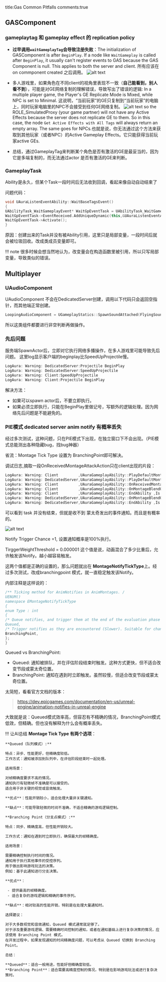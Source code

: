 title:Gas Common Pitfalls
comments:true

## GASComponent

### gameplaytag 和 gameplay effect 的 replication policy
- **过早调用`waitGameplayTag`会导致注册失败**：The initialization of GASComponent is after `BeginPlay`. If a node like `WaitGameplay` is called after `BeginPlay`, it usually can't register events to GAS because the GAS Component is null. This applies to both the server and client. 所有应该在on commponent created 之后调用。
   ![alt text](<../assets/images/4GAS Trap_image.png>)


- 多人游戏里，如果角色在不同client的视角里表现不一致（**自己能看到，别人看不到**），可能是对GE网络复制的理解错误，导致写出了错误的逻辑:
  In a multiple player game, the Player's GE Replicate Mode is Mixed, while NPC is set to Minimal. 这说明，“当前玩家”的GE只复制到“当前玩家”的电脑上，同时玩家电脑里的NPC不会接受到任何GE网络复制。
   ![alt text](<../assets/images/4GAS Trap_image-1.png>)
  so the ROLE_SimulatedProxy (your game partner) will not have any Active Effects because the server does not replicate GE to them. So in this case, the node `Get Active Effects with All Tags` will always return an empty array. The same goes for NPCs.也就是说，你无法通过这个方法来获取到其他玩家（或者NPC）的Active Gameplay Effects。它只能获得当前玩家active GEs.

 - 总结，通过GameplayTag来判断某个角色是否有激活的GE是最妥当的，因为它是多端复制的，而无法通过actor 是否有激活的GE来判断。


### GameplayTask

Ability是永久，但某个Task一段时间后无法收到回调，看起来像自动自动结束了

问题代码：

```c++
void UAuraListenEventAbility::WaitBaseTagsEvent()
{
UAbilityTask_WaitGameplayEvent* WaitGpEventTask = UAbilityTask_WaitGameplayEvent::WaitGameplayEvent(this, BaseTag, nullptr, false, false);
WaitGpEventTask->EventReceived.AddUniqueDynamic(this,&UAuraListenEventAbility::OnNewEvent);
WaitGpEventTask->Activate();
}
```

原因：创建出来的Task并没有被Ability引用，这里只是局部变量，一段时间后就会被垃圾回收。改成类成员变量即可。

!!! note 
    很多时候会想当然地认为，改变量会在构造函数里被引用，所以只写局部变量，导致类似的错误。


## Multiplayer

### UAudioComponent

UAudioComponent 不会在DedicatedServer创建，调用以下代码只会返回空指针，而其他端正常创建。
```cpp
LoopingAudioComponent = UGameplayStatics::SpawnSoundAttached(FlyingSound, GetRootComponent());
```
所以这类组件都要进行非空判断再做操作。


### 先后问题
服务端SpawnActor后，立即对它执行网络多播操作，在多人游戏里可能导致先后问题。
这里log显示客户端的beginplay比SpeedUpProjectile慢。
```js
LogAura: Warning: DedicatedServer:Projectile BeginPlay
LogAura: Warning: DedicatedServer:SpeedUpProjectile
LogAura: Warning: Client:SpeedUpProjectile
LogAura: Warning: Client:Projectile BeginPlay 
```
解决方法：
- 如果可以spawn actor后，不要立即执行。
- 如果必须立即执行，只能在BeginPlay里做记号，写额外的逻辑处理。因为网络先后问题是不能避免的。

### PIE模式 dedicated server anim notify 有概率丢失

经过多次测试，这种问题，只在PIE模式下出现，在独立窗口下不会出现。（PIE模式总能测出各种隐藏bug，找bug神器）

省流：Montage Tick Type	设置为 BranchingPoint即可解决。

调试日志,摘取一段OnReceivedMontageAttackAction只在client出现的片段：
```js
LogAura: Warning: Client         ,UAuraGameplayAbility::PlayDefaultMontage ,Is WaitGamplayEventFinished?:false
LogAura: Warning: DedicatedServer,UAuraGameplayAbility::PlayDefaultMontage ,Is WaitGamplayEventFinished?:false
LogAura: Warning: Client         ,UAuraGameplayAbility::OnReceivedMontageAttackAction ,Is WaitGamplayEventFinished?:false
LogAura: Warning: Client         ,UAuraGameplayAbility::OnMontageBlendOut ,Is WaitGamplayEventFinished?:false
LogAura: Warning: Client         ,UAuraGameplayAbility::EndAbility ,Is WaitGamplayEventFinished?:true
LogAura: Warning: DedicatedServer,UAuraGameplayAbility::OnMontageBlendOut ,Is WaitGamplayEventFinished?:false
LogAura: Warning: DedicatedServer,UAuraGameplayAbility::EndAbility ,Is WaitGamplayEventFinished?:true
```
可以看到 task 并没有结束，但就是收不到 蒙太奇发出的事件通知。而且是有概率的。

![alt text](<../assets/images/4GAS Trap_image-2.png>)

Notify Trigger Chance =1, 设置通知概率是100%执行。

TirggerWeightThreshold = 0.000001 这个值是说，动画混合了多少比重后，允许触发该Notify。越小越容易触发。

这两个值都是正确的设置的，那么问题就出在 **MontageNotifyTickType**上。经过多次测试，改成branchingpoint 模式，就一直稳定触发该Notify。

内部注释是这样说的：

```cpp
/** Ticking method for AnimNotifies in AnimMontages. /
UENUM()
namespace EMontageNotifyTickType
{
enum Type : int
{
/* Queue notifies, and trigger them at the end of the evaluation phase (faster). Not suitable for changing sections or montage position. /
Queued,
/* Trigger notifies as they are encountered (Slower). Suitable for changing sections or montage position. */
BranchingPoint,
};
}
```
Queued vs BranchingPoint:

- Queued: 通知被排队，并在评估阶段结束时触发。这种方式更快，但不适合改变节段或蒙太奇位置。
- BranchingPoint: 通知在遇到时立即触发。虽然较慢，但适合改变节段或蒙太奇位置。

太简短，看看官方文档的版本：
> https://dev.epicgames.com/documentation/en-us/unreal-engine/animation-notifies-in-unreal-engine

大致就是说：Queued模式效率高，但容忍有不精确的情况，BranchingPoint模式低效，但精确。但也没有解释为什么会有概率丢失。

!!! 让AI总结
    **Montage Tick Type 有两个选项**：

    **Queued（队列模式）:**

    特点：异步、性能更好，但精确度较低。
    工作方式：通知被添加到队列中，在评估阶段结束时一起处理。

    适用场景：

    对帧精确度要求不高的情况。
    通知执行有轻微帧不准确是可以接受的。
    适合用于非关键的视觉或音效触发。

    **优点**：性能开销较小，适合处理大量非关键通知。

    **缺点**：可能导致轻微的时间不准确，不适合精确的游戏逻辑控制。

    **Branching Point（分支点模式）:**

    特点：同步、精确度高，但性能开销较大。

    工作方式：通知在遇到时立即执行，确保最大的帧精确度。

    适用场景：

    需要精确控制执行时间的情况。
    通知用于执行其他事件的受控序列。
    用于做出影响游戏玩法的决策。
    例如：基于此通知进行分支决策。

    **优点**：

     - 提供最高的帧精确度。
     - 适合复杂的游戏逻辑和精确的事件序列。

    **缺点**：相对较高的性能开销，特别是在处理大量通知时。

    选择建议：

    对于大多数视觉和音效通知，Queued 模式通常就足够了。
    对于涉及重要游戏逻辑、需要精确时间控制的通知，或者在通知基础上进行复杂决策的情况，应该使用 Branching Point 模式。
    在开发过程中，如果发现通知的时间精确度问题，可以考虑从 Queued 切换到 Branching Point。

    总结：

    **Queued**：适合一般用途，性能好但精确度较低。
    **Branching Point**：适合需要高精度控制的情况，特别是在影响游戏玩法或进行复杂决策时。
 